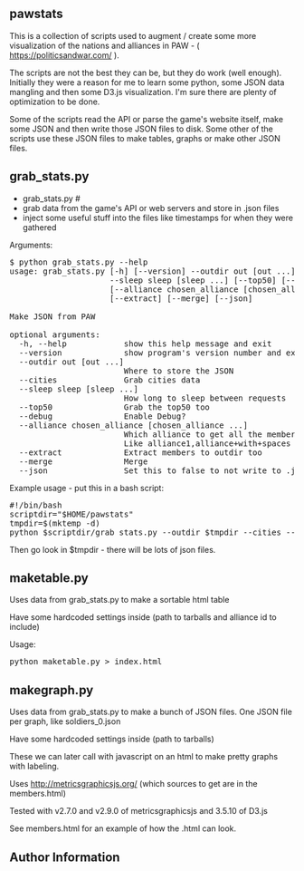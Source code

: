 pawstats
--------

This is a collection of scripts used to augment / create some more visualization of the nations and alliances in PAW - ( https://politicsandwar.com/ ).

The scripts are not the best they can be, but they do work (well enough). Initially they were a reason for me to learn some python, some JSON data mangling and then some D3.js visualization. I'm sure there are plenty of optimization to be done. 

Some of the scripts read the API or parse the game's website itself, make some JSON and then write those JSON files to disk. Some other of the scripts use these JSON files to make tables, graphs or make other JSON files.

grab_stats.py
-------------

 - grab_stats.py #
  - grab data from the game's API or web servers and store in .json files 
  - inject some useful stuff into the files like timestamps for when they were gathered

Arguments:
<pre>
$ python grab_stats.py --help
usage: grab_stats.py [-h] [--version] --outdir out [out ...] [--cities]
                     --sleep sleep [sleep ...] [--top50] [--debug]
                     [--alliance chosen_alliance [chosen_alliance ...]]
                     [--extract] [--merge] [--json]

Make JSON from PAW

optional arguments:
  -h, --help            show this help message and exit
  --version             show program's version number and exit
  --outdir out [out ...]
                        Where to store the JSON
  --cities              Grab cities data
  --sleep sleep [sleep ...]
                        How long to sleep between requests
  --top50               Grab the top50 too
  --debug               Enable Debug?
  --alliance chosen_alliance [chosen_alliance ...]
                        Which alliance to get all the member details from.
                        Like alliance1,alliance+with+spaces
  --extract             Extract members to outdir too
  --merge               Merge
  --json                Set this to false to not write to .json files
</pre>

Example usage - put this in a bash script:
<pre>
#!/bin/bash
scriptdir="$HOME/pawstats"
tmpdir=$(mktemp -d)
python $scriptdir/grab_stats.py --outdir $tmpdir --cities --sleep 1.00 --top50 --alliance "your+alliance+name+here" --json
</pre>

Then go look in $tmpdir - there will be lots of json files.

maketable.py
------------

Uses data from grab_stats.py to make a sortable html table

Have some hardcoded settings inside (path to tarballs and alliance id to include)

Usage:

<pre>
python maketable.py > index.html
</pre>

makegraph.py
------------

Uses data from grab_stats.py to make a bunch of JSON files. One JSON file per graph, like soldiers_0.json

Have some hardcoded settings inside (path to tarballs)

These we can later call with javascript on an html to make pretty graphs with labeling.

Uses http://metricsgraphicsjs.org/ (which sources to get are in the members.html)

Tested with v2.7.0 and v2.9.0 of metricsgraphicsjs and 3.5.10 of D3.js

See members.html for an example of how the .html can look.

Author Information
------------------
